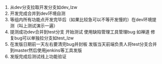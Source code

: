1. 从dev分支拉取开发分支如dev_lzw
2. 开发完成合并到dev环境自测
3. 等组内所有功能点开发完毕后（如果比较急可以不等开发慢的）在dev环境提测（叫上测试演示一遍）
4. 提测成功dev合并到test分支 开始测试 使用缺陷管理工具管理bug 如禅道 修复bug可以单独拉分支如test_lzw
5. 在发版日期前一天左右要清完bug并封板 发版当天前端负责人将test分支合并到master然后使用jenkins等工具发版
6. 发版完成后测试线上功能验证
